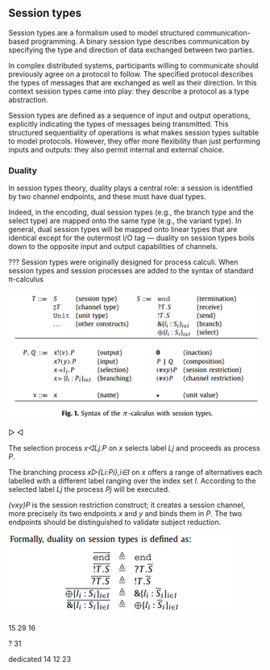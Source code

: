 ## Session types

Session types are a formalism used to model structured communication-based programming. A binary session type describes communication by specifying the type and direction of data exchanged between two parties. 

In complex distributed systems, participants willing to communicate should previously agree on a protocol to follow. The specified protocol describes the types of messages that are exchanged as well as their direction. In this context session types came into play: they describe a protocol as a type abstraction. 

Session types are defined as a sequence of input and output operations, explicitly indicating the types of messages being transmitted. This structured sequentiality of operations is what makes session types suitable to model protocols. However, they offer more flexibility than just performing inputs and outputs: they also permit internal and external choice.

### Duality
In session types theory, duality plays a central role: a session is identified by two channel endpoints, and these must have dual types. 

Indeed, in the encoding, dual session types (e.g., the branch type and the select type) are mapped onto the same type (e.g., the variant type). In general, dual session types will be mapped onto linear types that are identical except for the outermost I/O tag — duality on session types boils down to the opposite input and output capabilities of channels.

???
Session types were originally designed for process calculi.
When session types and session processes are added to the syntax of standard π-calculus

![Session Types](session-types-fig-1.png)

▻ ◅

The selection process *x◅Lj.P* on *x* selects label *Lj* and proceeds as process *P*.

The branching process *x▻{Li:Pi},i∈I* on *x* offers a range of alternatives each labelled with a different label ranging over the index set *I*. According to the selected label *Lj* the process *Pj* will be executed.

*(νxy)P* is the session restriction construct; it creates a session channel, more precisely its two endpoints *x* and *y* and binds them in *P*. The two endpoints should be distinguished to validate subject reduction.

![session types duality](session-types-duality.png)

15
29
16

? 31

dedicated 14 12 23
